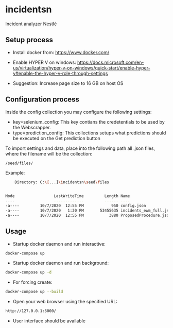 # incidentsn
Incident analyzer Nestlé


## Setup process

* Install docker from: https://www.docker.com/

* Enable HYPER V on windows: https://docs.microsoft.com/en-us/virtualization/hyper-v-on-windows/quick-start/enable-hyper-v#enable-the-hyper-v-role-through-settings

* Suggestion: Increase page size to 16 GB on host OS

## Configuration process

Inside the config collection you may configure the following settings:
* key=selenium_config: This key contians the credetentials to be used by the Webscrapper.
* type=prediction_config: This collections setups what predictions should be executed on the Get prediction button

To import settings and data, place into the following path all .json files, where the filename will be the collection:
```bash
/seed/files/
```
Example:
```bash
    Directory: C:\[...]\incidentsn\seed\files


Mode                 LastWriteTime         Length Name
----                 -------------         ------ ----
-a----         10/7/2020  12:55 PM            950 config.json
-a----         10/7/2020   1:30 PM       53455635 incidents_ewm_full.json
-a----         10/7/2020  12:55 PM           3880 ProposedProcedure.json
```
## Usage

* Startup docker daemon and run interactive:
```bash
docker-compose up
```
* Startup docker daemon and run background:
```bash
docker-compose up -d
```
* For forcing create:
```bash
docker-compose up --build
```

* Open your web browser using the specified URL:
```bash
http://127.0.0.1:5000/
 ```
 * User interface should be available
